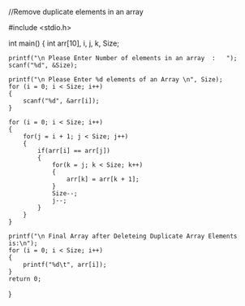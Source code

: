 //Remove duplicate elements in an array

#include <stdio.h>
 
int main()
{
	int arr[10], i, j, k, Size;
	
	printf("\n Please Enter Number of elements in an array  :   ");
	scanf("%d", &Size);
	
	printf("\n Please Enter %d elements of an Array \n", Size);
	for (i = 0; i < Size; i++)
	{
    	scanf("%d", &arr[i]);
   	}     
 
	for (i = 0; i < Size; i++)
	{
		for(j = i + 1; j < Size; j++)
		{
    		if(arr[i] == arr[j])
    		{
    			for(k = j; k < Size; k++)
    			{
    				arr[k] = arr[k + 1];
				}
				Size--;
				j--;
			}
		}
	}

 	printf("\n Final Array after Deleteing Duplicate Array Elements is:\n");
 	for (i = 0; i < Size; i++)
  	{
 		printf("%d\t", arr[i]);
  	}	     
 	return 0;
}
